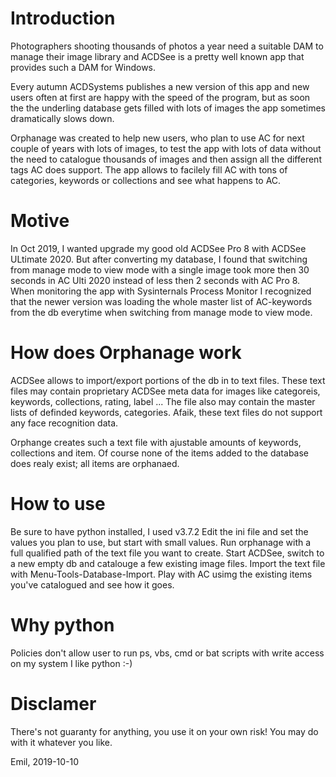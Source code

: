 # Introduction
Photographers shooting thousands of photos a year need a suitable DAM to manage their image library and ACDSee is a pretty well known app that provides such a DAM for Windows.

Every autumn ACDSystems publishes a new version of this app and new users often at first are happy with the speed of the program, but as soon the the underling database gets filled with lots of images the app sometimes dramatically slows down. 

Orphanage was created to help new users, who plan to use AC for next couple of years with lots of images, to test the app with lots of data without the need to catalogue thousands of images and then assign all the different tags AC does support. The app allows to facilely fill AC with tons of categories, keywords or collections and see what happens to AC.

# Motive
In Oct 2019, I wanted upgrade my good old ACDSee Pro 8 with ACDSee ULtimate 2020. But after converting my database, I found that switching from manage mode to view mode with a single image took more then 30 seconds in AC Ulti 2020 instead of less then 2 seconds with AC Pro 8. When monitoring the app with Sysinternals Process Monitor I recognized that the newer version was loading the whole master list of AC-keywords from the db everytime when switching from manage mode to view mode.

# How does Orphanage work
ACDSee allows to import/export portions of the db in to text files. These text files may contain proprietary ACDSee meta data for images like categoreis, keywords, collections, rating, label ... The file also may contain the master lists of definded keywords, categories. Afaik, these text files do not support any face recognition data.

Orphange creates such a text file with ajustable amounts of keywords, collections and item. Of course none of the items added to the database does realy exist; all items are orphanaed. 

# How to use
Be sure to have python installed, I used v3.7.2
Edit the ini file and set the values you plan to use, but start with small values.
Run orphanage with a full qualified path of the text file you want to create.
Start ACDSee, switch to a new empty db and catalouge a few existing image files.
Import the text file with Menu-Tools-Database-Import.
Play with AC usimg the existing items you've catalogued and see how it goes.

# Why python
Policies don't allow user to run ps, vbs, cmd or bat scripts with write access on my system
I like python :-)

# Disclamer
There's not guaranty for anything, you use it on your own risk!
You may do with it whatever you like. 


Emil, 2019-10-10

